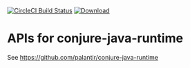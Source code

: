 [![CircleCI Build Status](https://circleci.com/gh/palantir/conjure-java-runtime-api/tree/develop.svg?style=shield)](https://circleci.com/gh/palantir/conjure-java-runtime-api)
[![Download](https://api.bintray.com/packages/palantir/releases/conjure-java-runtime-api/images/download.svg) ](https://bintray.com/palantir/releases/conjure-java-runtime-api/_latestVersion)

# APIs for conjure-java-runtime

See https://github.com/palantir/conjure-java-runtime

